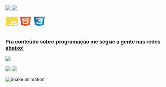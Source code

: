 <div>
  <a href="https://github.com/4P4UL0">
  <img height="180em" src="https://github-readme-stats.vercel.app/api?username=4P4UL0&show_icons=true&theme=tokyonight&include_all_commits=true&count_private=true"/>
  <img height="180em" src="https://github-readme-stats.vercel.app/api/top-langs/?username=4P4UL0&layout=compact&langs_count=6&theme=tokyonight"/>
</div>
<div style="display: inline_block"><br>
  <img align="center" alt="Js" height="30" width="40" src="https://raw.githubusercontent.com/devicons/devicon/master/icons/javascript/javascript-plain.svg">
  <img align="center" alt="HTML" height="30" width="40" src="https://raw.githubusercontent.com/devicons/devicon/master/icons/html5/html5-original.svg">
  <img align="center" alt="CSS" height="30" width="40" src="https://raw.githubusercontent.com/devicons/devicon/master/icons/css3/css3-original.svg">
</div>
 
 <br>
 
  ### Pra conteúdo sobre programação me segue a gente nas redes abaixo!
 
<div> 
  <a href="https://www.instagram.com/p4ul07i/" target="a_blank"><img src="https://img.shields.io/badge/-Instagram-%23E4405F?style=for-the-badge&logo=instagram&logoColor=white" target="a_blank"></a>
 
  <a href = "mailto:antoniospaul6@gmail.com" target="a_blank"><img src="https://img.shields.io/badge/-Gmail-%23333?style=for-the-badge&logo=gmail&logoColor=white" target="a_blank"></a>
  <a href="https://www.linkedin.com/in/a-paulo" target="a_blank"><img src="https://img.shields.io/badge/-LinkedIn-%230077B5?style=for-the-badge&logo=linkedin&logoColor=white" target="a_blank"></a> 
 
  ![Snake animation](https://github.com/devemdobro/devemdobro/blob/output/github-contribution-grid-snake.svg)

</div>
